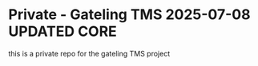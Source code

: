 # Private - Gateling TMS 2025-07-08 UPDATED CORE
this is a private repo for the gateling TMS project